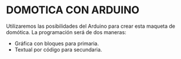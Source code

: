 # DOMOTICA CON ARDUINO

Utilizaremos las posibilidades del Arduino para crear esta maqueta de domótica. La programación será de dos maneras:
* Gráfica con bloques para primaria.
* Textual por código para secundaria.



